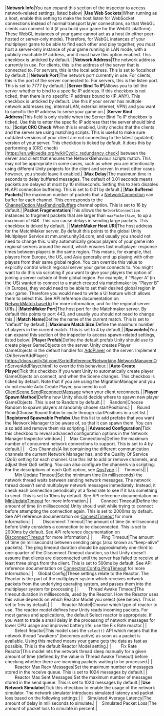#
|**Network Info**|You can expand this section of the inspector to access network-related settings, listed below|
|**Use Web Sockets**|When running as a host, enable this setting to make the host listen for WebSocket connections instead of normal transport layer connections, so that WebGL clients can connect to it (if you build your game for the WebGL platform). These WebGL instances of your game cannot act as a host (in either peer-hosted or server-only mode). Therefore, for WebGL instances of your multiplayer game to be able to find each other and play together, you must host a server-only instance of your game running in LAN mode, with a publicly reachable IP address, and it must have this option enabled. This checkbox is unticked by default.|
|**Network Address**|The network address currently in use. For clients, this is the address of the server that is connected to. For servers, this is the local address. This is set to ‘localhost’ by default.|
|**Network Port**|The network port currently in use. For clients, this is the port of the server connected to. For servers, this is the listen port. This is set to 7777 by default.|
|**Server Bind To IP**|Allows you to tell the server whether to bind to a specific IP address. If this checkbox is not ticked, then there is no specific IP address bound to (IP_ANY). This checkbox is unticked by default. Use this if your server has multiple network addresses (eg, internal LAN, external internet, VPN) and you want to specific the IP address to serve your game on.|
|**Server Bind Address**|This field is only visible when the Server Bind To IP checkbox is ticked. Use this to enter the specific IP address that the server should bind to.|
|**Script CRC Check**|When this is enabled, Unity checks that the clients and the server are using matching scripts. This is useful to make sure outdated versions of your client are not connecting to the latest (updated) version of your server. This checkbox is ticked by default. It does this by performing a (CRC check)[https://en.wikipedia.org/wiki/Cyclic_redundancy_check] between the server and client that ensures the NetworkBehaviour scripts match. This may not be appropriate in some cases, such as when you are intentionally using different Unity projects for the client and server. In most other cases however, you should leave it enabled.|
|**Max Delay**|The maximum time in seconds to delay buffered messages. The default of 0.01 seconds means packets are delayed at most by 10 milliseconds. Setting this to zero disables HLAPI connection buffering. This is set to 0.01 by default.|
|**Max Buffered Packets**|The maximum number of packets that a [NetworkConnection](ScriptRef:Networking.NetworkConnection.html) can buffer for each channel. This corresponds to the [ChannelOption.MaxPendingBuffers](ScriptRef:Networking.ChannelOption.MaxPendingBuffers.html) channel option. This is set to 16 by default.|
|**Packet Fragmentation**|This allows the `NetworkConnection` instances to fragment packets that are larger than `maxPacketSize`, to up a maximum of 64K. This can cause delays in sending large packets. This checkbox is ticked by default. |
|**MatchMaker Host URI**|The host address for the MatchMaker server. By default this points to the global Unity Multiplayer Service at mm.unet.unity3d.com, and usually you should not need to change this. Unity automatically groups players of your game into regional servers around the world, which ensures fast multiplayer response times between players in the same region. This means, for example, that players from Europe, the US, and Asia generally end up playing with other players from their same global region. You can override this value to explicitly control which regional server your game connects to. You might want to do this via scripting if you want to give your players the option of joining a server outside of their global region. For example, if “Player A” (in the US) wanted to connect to a match created via matchmaker by “Player B” (in Europe), they would need to be able to set their desired global region in your game. Therefore you would need to write a UI feature which allows them to select this. See API reference documentation on [NetworkMatch.baseUri](ScriptRef:Networking.Match.NetworkMatch-baseUri.html) for more information, and for the regional server URIs.|
|**MatchMaker Port**|The host port for the Matchmaker server.  By default this points to port 443, and usually you should not need to change this.|
|**Match Name**|Define the name of the current match. This is set to "default" by default.|
|**Maximum Match Size**|Define the maximum number of players in the current match. This is set to 4 by default.|
|**SpawnInfo**|You can expand this section of the inspector to access spawn-related settings, listed below|
|**Player Prefab**|Define the default prefab Unity should use to create player GameObjects on the server. Unity creates Player GameObjects in the default handler for [AddPlayer](ScriptRef:Networking.MsgType.AddPlayer.html) on the server. Implement (OnServerAddPlayer)[https://docs.unity3d.com/ScriptReference/Networking.NetworkManager.OnServerAddPlayer.html] to override this behaviour.|
|**Auto Create Player**|Tick this checkbox if you want Unity to automatically create player GameObjects on connect, and when the Scene changes. This checkbox is ticked by default. Note that if you are using the MigrationManager and you do not enable Auto Create Player, you need to call [ClientScene.SendReconnectMessage](ScriptRef:Networking.ClientScene.SendReconnectMessage.html) when your client reconnects.|
|**Player Spawn Method**|Define how Unity should decide where to spawn new player GameObjects. This is set to Random by default.|
|&nbsp;&nbsp;&nbsp;&nbsp;Random|Choose Random to spawn players at randomly chosen startPositions.|
|&nbsp;&nbsp;&nbsp;&nbsp;Round Robin|Choose Round Robin to cycle through startPositions in a set list.|
|**Registered Spawnable Prefabs**|Use this list to add prefabs that you want the Network Manager to be aware of, so that it can spawn them. You can also add and remove them via scripting.|
|**Advanced Configuration**|Tick this checkbox to reveal advanced configuration options in the Network Manager Inspector window.|
|&nbsp;&nbsp;&nbsp;&nbsp;Max Connections|Define the maximum number of concurrent network connections to support. This is set to 4 by default.|
|&nbsp;&nbsp;&nbsp;&nbsp;Qos Channels|A list containing the different communication channels the current Network Manager has, and the Quality Of Service (QoS) setting for each channel. Use this list to add or remove channels, and adjust their QoS setting. You can also configure the channels via scripting. For the descriptions of each QoS option, see [QosType](ScriptRef:Networking.QosType.html).|
|&nbsp;&nbsp;&nbsp;&nbsp;Timeouts||
|&nbsp;&nbsp;&nbsp;&nbsp;&nbsp;&nbsp;&nbsp;&nbsp;Min Update Timeout|Set the minimum time (in milliseconds) the network thread waits between sending network messages. The network thread doesn’t send multiplayer network messages immediately. Instead, it check each connection periodically at a fixed rate to see if it has something to send. This is set to 10ms by default. See API reference documentation on [MinUpdateTimeout](ScriptRef:Networking.ConnectionConfig.MinUpdateTimeout.html) for more information.|
|&nbsp;&nbsp;&nbsp;&nbsp;&nbsp;&nbsp;&nbsp;&nbsp;Connect Timeout|Define the amount of time (in milliseconds) Unity should wait while trying to connect before attempting the connection again. This is set to 2000ms by default. See API reference documentation on [ConnectTimeout](ScriptRef:Networking.ConnectionConfig.ConnectTimeout.html) for more information.|
|&nbsp;&nbsp;&nbsp;&nbsp;&nbsp;&nbsp;&nbsp;&nbsp;Disconnect Timeout|The amount of time (in milliseconds) before Unity considers a connection to be disconnected. This is set to 2000ms by default. See API reference documentation on [DisconnectTimeout](ScriptRef:Networking.ConnectionConfig.DisconnectTimeout.html) for more information.|
|&nbsp;&nbsp;&nbsp;&nbsp;&nbsp;&nbsp;&nbsp;&nbsp;Ping Timeout|The amount of time (in milliseconds) between sending pings (also known as “keep-alive” packets). The ping timeout duration should be approximately one-third to one-quarter of the Disconnect Timeout duration, so that Unity doesn’t assume that clients are disconnected until the server has failed to receive at least three pings from the client. This is set to 500ms by default. See API reference documentation on [ConnectionConfig.PingTimeout](ScriptRef:Networking.ConnectionConfig.PingTimeout.html) for more information.|
|&nbsp;&nbsp;&nbsp;&nbsp;Global Config|These settings relate to the Reactor. The Reactor is the part of the multiplayer system which receives network packets from the underlying operating system, and passes them into the multiplayer system for processing.|
|&nbsp;&nbsp;&nbsp;&nbsp;&nbsp;&nbsp;&nbsp;&nbsp;Thread Awake Timeout|The timeout duration in milliseconds, used by the Reactor. How the Reactor uses this value depends on which Reactor Model you select (see below). This is set to 1ms by default.|
|&nbsp;&nbsp;&nbsp;&nbsp;&nbsp;&nbsp;&nbsp;&nbsp;Reactor Model|Choose which type of reactor to use. The reactor model defines how Unity reads incoming packets. For most games and applications, the default Select reactor is appropriate. If you want to trade a small delay in the processing of network messages for lower CPU usage and improved battery life, use the Fix Rate reactor.|
|&nbsp;&nbsp;&nbsp;&nbsp;&nbsp;&nbsp;&nbsp;&nbsp;Select Reactor|This model uses the `select()` API which means that the network thread “awakens” (becomes active) as soon as a packet is available. Using this method means your game gets the data as fast as possible. This is the default Reactor Model setting.|
|&nbsp;&nbsp;&nbsp;&nbsp;&nbsp;&nbsp;&nbsp;&nbsp;Fix Rate Reactor|This model lets the network thread sleep manually for a given amount of time (defined by the value in Thread Awake Timeout) before checking whether there are incoming packets waiting to be processed.|
|&nbsp;&nbsp;&nbsp;&nbsp;&nbsp;&nbsp;&nbsp;&nbsp;Reactor Max Recv Messages|Set the maximum number of messages stored in the receive queue. This is set to 1024 messages by default.|
|&nbsp;&nbsp;&nbsp;&nbsp;&nbsp;&nbsp;&nbsp;&nbsp;Reactor Max Sent Messages|Set the maximum number of messages stored in the send queue. This is set to 1024 messages by default.|
|**Use Network Simulator**|Tick this checkbox to enable the usage of the network simulator. The network simulator introduces simulated latency and packet loss based on the following settings:|
|&nbsp;&nbsp;&nbsp;&nbsp;Simulated Average Latency|The amount of delay in milliseconds to simulate.|
|&nbsp;&nbsp;&nbsp;&nbsp;Simulated Packet Loss|The amount of packet loss to simulate in percent.|
